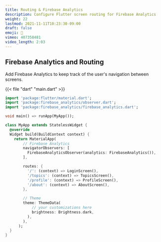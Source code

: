 ```yaml
---
title: Routing & Firebase Analytics
description: Configure Flutter screen routing for Firebase Analytics
weight: 22
lastmod: 2021-11-11T10:23:30-09:00
draft: false
emoji: 🚆
vimeo: 407358481
video_length: 2:03
---
```


## Firebase Analytics and Routing

Add Firebase Analytics to keep track of the user's navigation between screens.

{{< file "dart" "main.dart" >}}

```dart
import 'package:flutter/material.dart';
import 'package:firebase_analytics/observer.dart';
import 'package:firebase_analytics/firebase_analytics.dart';

void main() => runApp(MyApp());

class MyApp extends StatelessWidget {
  @override
  Widget build(BuildContext context) {
    return MaterialApp(
        // Firebase Analytics
        navigatorObservers: [
          FirebaseAnalyticsObserver(analytics: FirebaseAnalytics()),
        ],

        routes: {
          '/': (context) => LoginScreen(),
          '/topics': (context) => TopicsScreen(),
          '/profile': (context) => ProfileScreen(),
          '/about': (context) => AboutScreen(),
        },

        // Theme
        theme: ThemeData(
            // your customizations here
            brightness: Brightness.dark,
          ),
        ),
      );
  }
}

```
